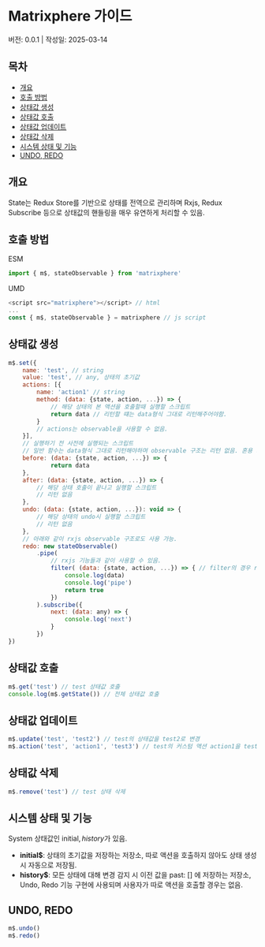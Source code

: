 # Matrixphere 가이드
버전: 0.0.1 | 작성일: 2025-03-14

## 목차
- [개요](#개요)
- [호출 방법](#호출-방법)
- [상태값 생성](#상태값-생성)
- [상태값 호출](#상태값-호출)
- [상태값 업데이트](#상태값-업데이트)
- [상태값 삭제](#상태값-삭제)
- [시스템 상태 및 기능](#시스템-상태-및-기능)
- [UNDO, REDO](#UNDO-REDO)

## 개요
State는 Redux Store를 기반으로 상태를 전역으로 관리하며 Rxjs, Redux Subscribe 등으로 상태값의 핸들링을 매우 유연하게 처리할 수 있음.

## 호출 방법

ESM
```javascript
import { m$, stateObservable } from 'matrixphere'
```

UMD
```javascript
<script src="matrixphere"></script> // html
...
const { m$, stateObservable } = matrixphere // js script
```

## 상태값 생성
```javascript
m$.set({
    name: 'test', // string
    value: 'test', // any, 상태의 초기값
    actions: [{
        name: 'action1' // string
        method: (data: {state, action, ...}) => {
            // 해당 상태의 본 액션을 호출할때 실행할 스크립트
            return data // 리턴할 떄는 data형식 그대로 리턴해주어야함.
        }
        // actions는 observable을 사용할 수 없음.
    }],
    // 실행하기 전 사전에 실행되는 스크립트
    // 일반 함수는 data형식 그대로 리턴해야하며 observable 구조는 리턴 없음. 혼용 가능.
    before: (data: {state, action, ...}) => {
            return data
    },
    after: (data: {state, action, ...}) => {
        // 해당 상태 호출이 끝나고 실행할 스크립트
        // 리턴 없음
    },
    undo: (data: {state, action, ...}): void => {
        // 해당 상태의 undo시 실행할 스크립트
        // 리턴 없음
    },
    // 아래와 같이 rxjs observable 구조로도 사용 가능.
    redo: new stateObservable()
        .pipe(
            // rxjs 기능들과 같이 사용할 수 있음.
            filter( (data: {state, action, ...}) => { // filter의 경우 rxjs의 filter를 임포트 시켜야 함.
                console.log(data)
                console.log('pipe')
                return true
            })
        ).subscribe({
            next: (data: any) => {
                console.log('next')
            }
        })
})
```

## 상태값 호출
```javascript
m$.get('test') // test 상태값 호출
console.log(m$.getState()) // 전체 상태값 호출
```

## 상태값 업데이트
```javascript
m$.update('test', 'test2') // test의 상태값을 test2로 변경
m$.action('test', 'action1', 'test3') // test의 커스텀 액션 action1을 test3값을 전달하면서 실행
```

## 상태값 삭제
```javascript
m$.remove('test') // test 상태 삭제
```

## 시스템 상태 및 기능
System 상태값인 initial$, history$가 있음.
- **initial$**: 상태의 초기값을 저장하는 저장소, 따로 액션을 호출하지 않아도 상태 생성 시 자동으로 저장됨.
- **history$**: 모든 상태에 대해 변경 감지 시 이전 값을 past: [] 에 저장하는 저장소, Undo, Redo 기능 구현에 사용되며 사용자가 따로 액션을 호출할 경우는 없음.

## UNDO, REDO
```javascript
m$.undo()
m$.redo()
```